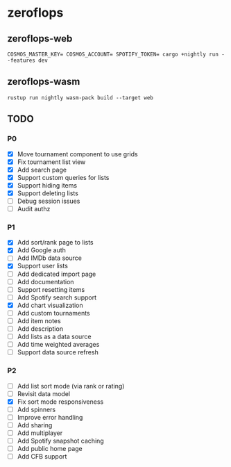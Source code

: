 # zeroflops
## zeroflops-web
```
COSMOS_MASTER_KEY= COSMOS_ACCOUNT= SPOTIFY_TOKEN= cargo +nightly run --features dev
```
## zeroflops-wasm
```
rustup run nightly wasm-pack build --target web
```
## TODO
### P0
- [x] Move tournament component to use grids
- [x] Fix tournament list view
- [x] Add search page
- [x] Support custom queries for lists
- [x] Support hiding items
- [x] Support deleting lists
- [ ] Debug session issues
- [ ] Audit authz
### P1
- [x] Add sort/rank page to lists
- [x] Add Google auth
- [ ] Add IMDb data source
- [x] Support user lists
- [ ] Add dedicated import page
- [ ] Add documentation
- [ ] Support resetting items
- [ ] Add Spotify search support
- [x] Add chart visualization
- [ ] Add custom tournaments
- [ ] Add item notes
- [ ] Add description
- [ ] Add lists as a data source
- [ ] Add time weighted averages
- [ ] Support data source refresh
### P2
- [ ] Add list sort mode (via rank or rating)
- [ ] Revisit data model
- [x] Fix sort mode responsiveness
- [ ] Add spinners
- [ ] Improve error handling
- [ ] Add sharing
- [ ] Add multiplayer
- [ ] Add Spotify snapshot caching 
- [ ] Add public home page
- [ ] Add CFB support 
